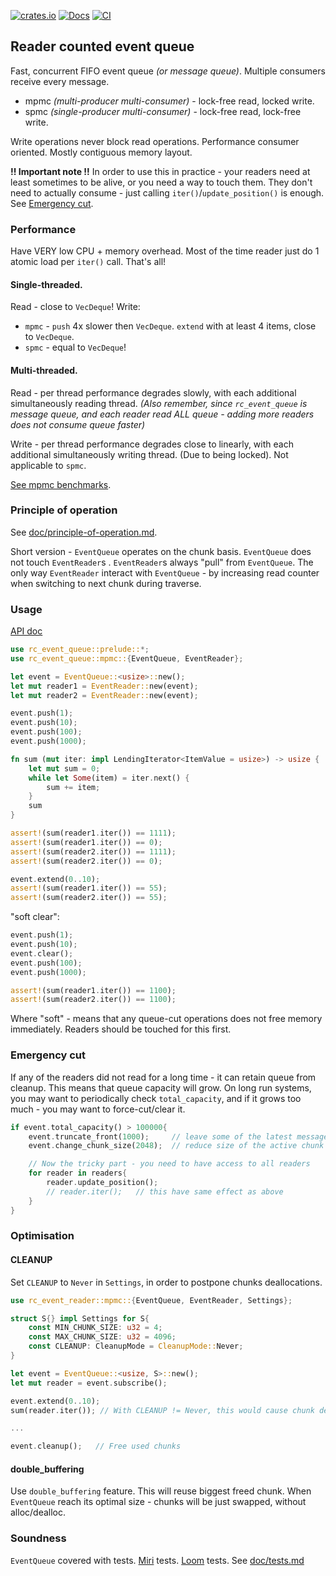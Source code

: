 [![crates.io](https://img.shields.io/crates/v/rc_event_queue.svg)](https://crates.io/crates/rc_event_queue)
[![Docs](https://docs.rs/rc_event_queue/badge.svg)](https://docs.rs/rc_event_queue)
[![CI](https://github.com/tower120/rc_event_queue/actions/workflows/ci.yml/badge.svg?branch=master)](https://github.com/tower120/rc_event_queue/actions/workflows/ci.yml)

## Reader counted event queue

Fast, concurrent FIFO event queue _(or message queue)_. Multiple consumers receive every message.

- mpmc _(multi-producer multi-consumer)_ - lock-free read, locked write.
- spmc _(single-producer multi-consumer)_ - lock-free read, lock-free write.

Write operations never block read operations. Performance consumer oriented. Mostly contiguous memory layout.

**!! Important note !!** In order to use this in practice - your readers need at least sometimes to be alive, or you need a way to touch them.
They don't need to actually consume - just calling `iter()`/`update_position()` is enough. See [Emergency cut](#emergency-cut).

### Performance

Have VERY low CPU + memory overhead. Most of the time reader just do 1 atomic load per `iter()` call. That's all! 

#### Single-threaded.

Read - close to `VecDeque`! Write:
- `mpmc` - `push` 4x slower then `VecDeque`. `extend` with at least 4 items, close to `VecDeque`. 
- `spmc` - equal to `VecDeque`!

#### Multi-threaded. 

Read - per thread performance degrades slowly, with each additional simultaneously reading thread.
_(Also remember, since `rc_event_queue` is message queue, and each reader read ALL queue -
adding more readers does not consume queue faster)_

Write - per thread performance degrades close to linearly, with each additional simultaneously writing thread. 
(Due to being locked). Not applicable to `spmc`.

[See mpmc benchmarks](doc/mpmc_benchmarks.md).

### Principle of operation

See [doc/principle-of-operation.md](doc/principle-of-operation.md). 

Short version - `EventQueue` operates on the chunk basis. `EventQueue` does not touch `EventReader`s . `EventReader`s always
"pull" from `EventQueue`. The only way `EventReader` interact with `EventQueue` - by increasing read counter
when switching to next chunk during traverse.    

### Usage

[API doc](https://docs.rs/rc_event_queue/)

```rust
use rc_event_queue::prelude::*;
use rc_event_queue::mpmc::{EventQueue, EventReader};

let event = EventQueue::<usize>::new();
let mut reader1 = EventReader::new(event);
let mut reader2 = EventReader::new(event);

event.push(1);
event.push(10);
event.push(100);
event.push(1000);

fn sum (mut iter: impl LendingIterator<ItemValue = usize>) -> usize {
    let mut sum = 0;
    while let Some(item) = iter.next() {
        sum += item;
    }
    sum
}

assert!(sum(reader1.iter()) == 1111);
assert!(sum(reader1.iter()) == 0);
assert!(sum(reader2.iter()) == 1111);
assert!(sum(reader2.iter()) == 0);

event.extend(0..10);
assert!(sum(reader1.iter()) == 55);
assert!(sum(reader2.iter()) == 55);
```

"soft clear":
```rust
event.push(1);
event.push(10);
event.clear();
event.push(100);
event.push(1000);

assert!(sum(reader1.iter()) == 1100);
assert!(sum(reader2.iter()) == 1100);
```
Where "soft" - means that any queue-cut operations does not free memory immediately. Readers should be touched for this first.

### Emergency cut

If any of the readers did not read for a long time - it can retain queue from cleanup.
This means that queue capacity will grow. On long run systems, you may want to periodically check `total_capacity`, 
and if it grows too much - you may want to force-cut/clear it.

```rust
if event.total_capacity() > 100000{
    event.truncate_front(1000);     // leave some of the latest messages to read
    event.change_chunk_size(2048);  // reduce size of the active chunk

    // Now the tricky part - you need to have access to all readers
    for reader in readers{
        reader.update_position();
        // reader.iter();   // this have same effect as above
    }
}

```

### Optimisation

#### CLEANUP

Set `CLEANUP` to `Never` in `Settings`, in order to postpone chunks deallocations.

```rust
use rc_event_reader::mpmc::{EventQueue, EventReader, Settings};

struct S{} impl Settings for S{
    const MIN_CHUNK_SIZE: u32 = 4;
    const MAX_CHUNK_SIZE: u32 = 4096;
    const CLEANUP: CleanupMode = CleanupMode::Never;
}

let event = EventQueue::<usize, S>::new();
let mut reader = event.subscribe();

event.extend(0..10);
sum(reader.iter()); // With CLEANUP != Never, this would cause chunk deallocation

...

event.cleanup();   // Free used chunks
```
#### double_buffering

Use `double_buffering` feature. This will reuse biggest freed chunk. When `EventQueue` reach its optimal size - chunks will be just swapped,
without alloc/dealloc.

### Soundness

`EventQueue` covered with tests. [Miri](https://github.com/rust-lang/miri) tests. [Loom](https://github.com/tokio-rs/loom) tests. See [doc/tests.md](doc/tests.md)
